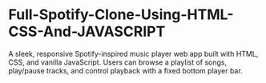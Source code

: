 # Full-Spotify-Clone-Using-HTML-CSS-And-JAVASCRIPT
A sleek, responsive Spotify-inspired music player web app built with HTML, CSS, and vanilla JavaScript. Users can browse a playlist of songs, play/pause tracks, and control playback with a fixed bottom player bar.
